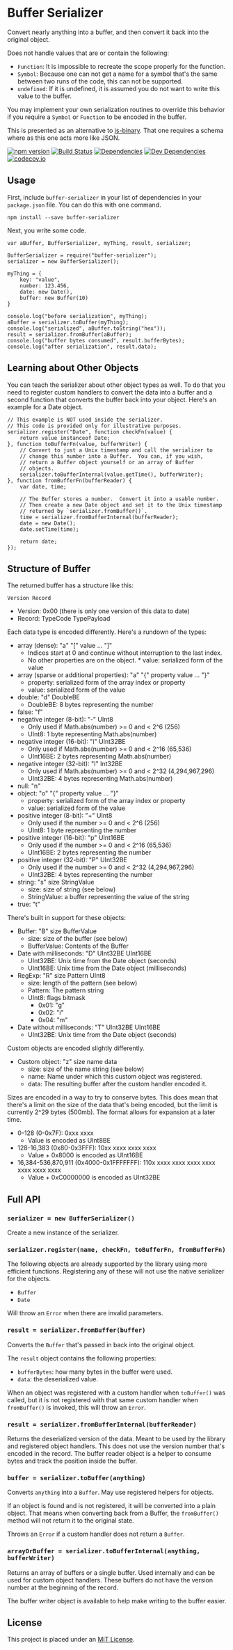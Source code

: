Buffer Serializer
=================

Convert nearly anything into a buffer, and then convert it back into the original object.

Does not handle values that are or contain the following:

* `Function`: It is impossible to recreate the scope properly for the function.
* `Symbol`: Because one can not get a name for a symbol that's the same between two runs of the code, this can not be supported.
* `undefined`: If it is undefined, it is assumed you do not want to write this value to the buffer.

You may implement your own serialization routines to override this behavior if you require a `Symbol` or `Function` to be encoded in the buffer.

This is presented as an alternative to [js-binary](https://github.com/sitegui/js-binary).  That one requires a schema where as this one acts more like JSON.

[![npm version][npm-badge]][npm-link]
[![Build Status][travis-badge]][travis-link]
[![Dependencies][dependencies-badge]][dependencies-link]
[![Dev Dependencies][devdependencies-badge]][devdependencies-link]
[![codecov.io][codecov-badge]][codecov-link]


Usage
-----

First, include `buffer-serializer` in your list of dependencies in your `package.json` file.  You can do this with one command.

    npm install --save buffer-serializer

Next, you write some code.

    var aBuffer, BufferSerializer, myThing, result, serializer;

    BufferSerializer = require("buffer-serializer");
    serializer = new BufferSerializer();

    myThing = {
        key: "value",
        number: 123.456,
        date: new Date(),
        buffer: new Buffer(10)
    }

    console.log("before serialization", myThing);
    aBuffer = serializer.toBuffer(myThing);
    console.log("serialized", aBuffer.toString("hex"));
    result = serializer.fromBuffer(aBuffer);
    console.log("buffer bytes consumed", result.bufferBytes);
    console.log("after serialization", result.data);


Learning about Other Objects
----------------------------

You can teach the serializer about other object types as well.  To do that you need to register custom handlers to convert the data into a buffer and a second function that converts the buffer back into your object.  Here's an example for a Date object.

    // This example is NOT used inside the serializer.
    // This code is provided only for illustrative purposes.
    serializer.register("Date", function checkFn(value) {
        return value instanceof Date;
    }, function toBufferFn(value, bufferWriter) {
        // Convert to just a Unix timestamp and call the serializer to
        // change this number into a Buffer.  You can, if you wish,
        // return a Buffer object yourself or an array of Buffer
        // objects.
        serializer.toBufferInternal(value.getTime(), bufferWriter);
    }, function fromBufferFn(bufferReader) {
        var date, time;

        // The Buffer stores a number.  Convert it into a usable number.
        // Then create a new Date object and set it to the Unix timestamp
        // returned by `serializer.fromBuffer()`.
        time = serializer.fromBufferInternal(bufferReader);
        date = new Date();
        date.setTime(time);

        return date;
    });


Structure of Buffer
-------------------

The returned buffer has a structure like this:

    Version Record

* Version: 0x00 (there is only one version of this data to date)
* Record: TypeCode TypePayload

Each data type is encoded differently.  Here's a rundown of the types:

* array (dense): "a" "[" value ... "]"
    * Indices start at 0 and continue without interruption to the last index.
    * No other properties are on the object.  * value: serialized form of the value
* array (sparse or additional properties): "a" "{" property value ... "}"
    * property: serialized form of the array index or property
    * value: serialized form of the value
* double: "d" DoubleBE
    * DoubleBE: 8 bytes representing the number
* false: "f"
* negative integer (8-bit): "-" UInt8
    * Only used if Math.abs(number) >= 0 and < 2^6 (256)
    * UInt8: 1 byte representing Math.abs(number)
* negative integer (16-bit): "i" UInt32BE
    * Only used if Math.abs(number) >= 0 and < 2^16 (65,536)
    * UInt16BE: 2 bytes representing Math.abs(number)
* negative integer (32-bit): "I" Int32BE
    * Only used if Math.abs(number) >= 0 and < 2^32 (4,294,967,296)
    * UInt32BE: 4 bytes representing Math.abs(number)
* null: "n"
* object: "o" "{" property value ... "}"
    * property: serialized form of the array index or property
    * value: serialized form of the value
* positive integer (8-bit): "+" UInt8
    * Only used if the number >= 0 and < 2^6 (256)
    * UInt8: 1 byte representing the number
* positive integer (16-bit): "p" UInt16BE
    * Only used if the number >= 0 and < 2^16 (65,536)
    * UInt16BE: 2 bytes representing the number
* positive integer (32-bit): "P" UInt32BE
    * Only used if the number >= 0 and < 2^32 (4,294,967,296)
    * UInt32BE: 4 bytes representing the number
* string: "s" size StringValue
    * size: size of string (see below)
    * StringValue: a buffer representing the value of the string
* true: "t"

There's built in support for these objects:

* Buffer: "B" size BufferValue
    * size: size of the buffer (see below)
    * BufferValue: Contents of the Buffer
* Date with milliseconds: "D" UInt32BE UInt16BE
    * UInt32BE: Unix time from the Date object (seconds)
    * UInt16BE: Unix time from the Date object (milliseconds)
* RegExp: "R" size Pattern UInt8
    * size: length of the pattern (see below)
    * Pattern: The pattern string
    * UInt8: flags bitmask
        * 0x01: "g"
        * 0x02: "i"
        * 0x04: "m"
* Date without milliseconds: "T" UInt32BE UInt16BE
    * UInt32BE: Unix time from the Date object (seconds)

Custom objects are encoded slightly differently.

* Custom object: "z" size name data
    * size: size of the name string (see below)
    * name: Name under which this custom object was registered.
    * data: The resulting buffer after the custom handler encoded it.

Sizes are encoded in a way to try to conserve bytes.  This does mean that there's a limit on the size of the data that's being encoded, but the limit is currently 2^29 bytes (500mb).  The format allows for expansion at a later time.

* 0-128 (0-0x7F): 0xxx xxxx
    * Value is encoded as UInt8BE
* 128-16,383 (0x80-0x3FFF): 10xx xxxx  xxxx xxxx
    * Value + 0x8000 is encoded as UInt16BE
* 16,384-536,870,911 (0x4000-0x1FFFFFFF): 110x xxxx  xxxx xxxx  xxxx xxxx  xxxx xxxx
    * Value + 0xC0000000 is encoded as UInt32BE


Full API
--------


### `serializer = new BufferSerializer()`

Create a new instance of the serializer.


### `serializer.register(name, checkFn, toBufferFn, fromBufferFn)`

The following objects are already supported by the library using more efficient functions.  Registering any of these will not use the native serializer for the objects.

* `Buffer`
* `Date`

Will throw an `Error` when there are invalid parameters.


### `result = serializer.fromBuffer(buffer)`

Converts the `Buffer` that's passed in back into the original object.

The `result` object contains the following properties:

* `bufferBytes`: how many bytes in the buffer were used.
* `data`: the deserialized value.

When an object was registered with a custom handler when `toBuffer()` was called, but it is not registered with that same custom handler when `fromBuffer()` is invoked, this will throw an `Error`.


### `result = serializer.fromBufferInternal(bufferReader)`

Returns the deserialized version of the data.  Meant to be used by the library and registered object handlers.  This does not use the version number that's encoded in the record.  The buffer reader object is a helper to consume bytes and track the position inside the buffer.


### `buffer = serializer.toBuffer(anything)`

Converts `anything` into a `Buffer`.  May use registered helpers for objects.

If an object is found and is not registered, it will be converted into a plain object.  That means when converting back from a Buffer, the `fromBuffer()` method will not return it to the original state.

Throws an `Error` if a custom handler does not return a `Buffer`.


### `arrayOrBuffer = serializer.toBufferInternal(anything, bufferWriter)`

Returns an array of buffers or a single buffer.  Used internally and can be used for custom object handlers.  These buffers do not have the version number at the beginning of the record.

The buffer writer object is available to help make writing to the buffer easier.


License
-------

This project is placed under an [MIT License][LICENSE].


[codecov-badge]: https://codecov.io/github/tests-always-included/buffer-serializer/coverage.svg?branch=master
[codecov-link]: https://codecov.io/github/tests-always-included/buffer-serializer?branch=master
[dependencies-badge]: https://david-dm.org/tests-always-included/buffer-serializer.svg
[dependencies-link]: https://david-dm.org/tests-always-included/buffer-serializer
[devdependencies-badge]: https://david-dm.org/tests-always-included/buffer-serializer/dev-status.svg
[devdependencies-link]: https://david-dm.org/tests-always-included/buffer-serializer#info=devDependencies
[LICENSE]: LICENSE.md
[npm-badge]: https://badge.fury.io/js/buffer-serializer.svg
[npm-link]: https://npmjs.org/package/buffer-serializer
[travis-badge]: https://secure.travis-ci.org/tests-always-included/buffer-serializer.svg
[travis-link]: http://travis-ci.org/tests-always-included/buffer-serializer
